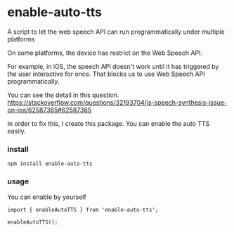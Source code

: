 # enable-auto-tts
A script to let the web speech API can run programmatically under multiple platforms

On some platforms, the device has restrict on the Web Speech API.

For example, in iOS, the speech API doesn't work until it has triggered by the user interactive for once. That blocks us to use Web Speech API programmatically.

You can see the detail in this question. https://stackoverflow.com/questions/32193704/js-speech-synthesis-issue-on-ios/62587365#62587365

In order to fix this, I create this package. You can enable the auto TTS easily.

### install
```
npm install enable-auto-tts
```

### usage

You can enable by yourself

```
import { enableAutoTTS } from 'enable-auto-tts';

enableAutoTTS();
```
